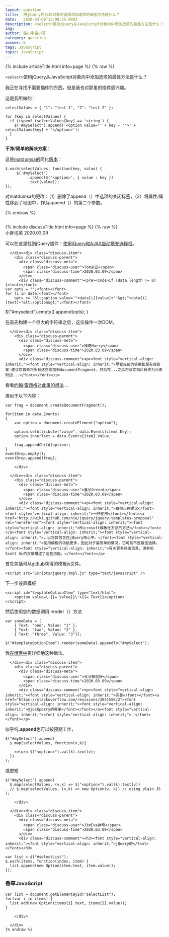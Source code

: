 ```yaml
---
layout: question
title:  用jQuery作为JS对象将选择添加选项的最佳方法是什么？
date:   2020-03-09T13:08:55.000Z
description: <select>使用jQuery从JavaScript对象向中添加选项的最佳方法是什么？我正在寻找不需要插件的东西，但是我也对那里的插件感兴趣。这...
img: 
author: 猿小宇宙小哥
category: question
answer: 6
tags: JavaScript
topic: JavaScript
---
```

<div class="article-root">
  <div class="article">
    {% include articleTitle.html info=page %}
    {% raw %}
    <div class="article-content"><p><font style="vertical-align: inherit;"></font><code>&lt;select&gt;</code><font style="vertical-align: inherit;"><font style="vertical-align: inherit;">使用jQuery从JavaScript对象</font><font style="vertical-align: inherit;">向中添加选项的最佳方法是什么</font><font style="vertical-align: inherit;">？</font></font></p>

<p><font style="vertical-align: inherit;"><font style="vertical-align: inherit;">我正在寻找不需要插件的东西，但是我也对那里的插件感兴趣。</font></font></p>

<p><font style="vertical-align: inherit;"><font style="vertical-align: inherit;">这是我所做的：</font></font></p>

<pre><code>selectValues = { "1": "test 1", "2": "test 2" };<font></font>
<font></font>
for (key in selectValues) {<font></font>
  if (typeof (selectValues[key] == 'string') {<font></font>
    $('#mySelect').append('&lt;option value="' + key + '"&gt;' + selectValues[key] + '&lt;/option&gt;');<font></font>
  }<font></font>
}<font></font>
</code></pre>

<p><strong><font style="vertical-align: inherit;"><font style="vertical-align: inherit;">干净/简单的解决方案：</font></font></strong></p>

<p><font style="vertical-align: inherit;"><font style="vertical-align: inherit;">这是</font></font><a href="https://stackoverflow.com/questions/170986/what-is-the-best-way-to-add-options-to-a-select-from-an-array-with-jquery/171007#171007"><font style="vertical-align: inherit;"><font style="vertical-align: inherit;">matdumsa的</font></font></a><font style="vertical-align: inherit;"><font style="vertical-align: inherit;">简化</font><a href="https://stackoverflow.com/questions/170986/what-is-the-best-way-to-add-options-to-a-select-from-an-array-with-jquery/171007#171007"><font style="vertical-align: inherit;">版本</font></a><font style="vertical-align: inherit;">：</font></font></p>

<pre><code>$.each(selectValues, function(key, value) {<font></font>
     $('#mySelect')<font></font>
          .append($('&lt;option&gt;', { value : key })<font></font>
          .text(value));<font></font>
});<font></font>
</code></pre>

<p><font style="vertical-align: inherit;"><font style="vertical-align: inherit;">对matdumsa的更改：（1）删除了append（）中选项的关闭标签，（2）将属性/属性移到了地图中，作为append（）的第二个参数。</font></font></p></div>
    {% endraw %}
  </div>
  <p style="height: 0;width:0;overflow: hidden;"> 第272篇《用jQuery作为JS对象将选择添加选项的最佳方法是什么？》来自Winter(https://github.com/aiyld/aiyld.github.io)的站点</p>
  <div class="discuss-wrapper">
    {% include discussTitle.html info=page %}
    {% raw %}
    <div class="discuss-item">
        <div class="discuss-parent">
          <div class="discuss-meta">
            <span class="discuss-user">小胖泡芙</span>
            <span class="discuss-time">2020.03.09</span>
          </div>
          <div class="discuss-comment"><p><font style="vertical-align: inherit;"><font style="vertical-align: inherit;">可以在这里找到jQuery插件：</font></font><a href="http://remysharp.com/2007/01/20/auto-populating-select-boxes-using-jquery-ajax/" rel="nofollow noreferrer"><font style="vertical-align: inherit;"><font style="vertical-align: inherit;">使用jQuery和AJAX自动填充选择框</font></font></a><font style="vertical-align: inherit;"><font style="vertical-align: inherit;">。</font></font></p></div>
        </div>
        
      </div><div class="discuss-item">
        <div class="discuss-parent">
          <div class="discuss-meta">
            <span class="discuss-user">Tom米亚</span>
            <span class="discuss-time">2020.03.09</span>
          </div>
          <div class="discuss-comment"><pre><code>if (data.length != 0) {<font></font>
    var opts = "";<font></font>
    for (i in data)<font></font>
        opts += "&lt;option value='"+data[i][value]+"'&gt;"+data[i][text]+"&lt;/option&gt;";<font></font>
<font></font>
    $("#myselect").empty().append(opts);<font></font>
}<font></font>
</code></pre>

<p><font style="vertical-align: inherit;"><font style="vertical-align: inherit;">在首先构建一个巨大的字符串之后，这仅操作一次DOM。</font></font></p></div>
        </div>
        
      </div><div class="discuss-item">
        <div class="discuss-parent">
          <div class="discuss-meta">
            <span class="discuss-user">神奇Harry</span>
            <span class="discuss-time">2020.03.09</span>
          </div>
          <div class="discuss-comment"><p><font style="vertical-align: inherit;"><font style="vertical-align: inherit;">尽管先前的答案都是有效答案-建议您首先将所有这些附加到documentFragmnet，然后在...之后将该文档片段作为元素附加...</font></font></p>

<p><font style="vertical-align: inherit;"><font style="vertical-align: inherit;">看看</font></font><a href="http://ejohn.org/blog/dom-documentfragments/" rel="nofollow noreferrer"><font style="vertical-align: inherit;"><font style="vertical-align: inherit;">约翰·雷西格对此事的想法</font></font></a><font style="vertical-align: inherit;"><font style="vertical-align: inherit;"> ...</font></font></p>

<p><font style="vertical-align: inherit;"><font style="vertical-align: inherit;">类似于以下内容：</font></font></p>

<pre><code>var frag = document.createDocumentFragment();<font></font>
<font></font>
for(item in data.Events)<font></font>
{<font></font>
    var option = document.createElement("option");<font></font>
<font></font>
    option.setAttribute("value", data.Events[item].Key);<font></font>
    option.innerText = data.Events[item].Value;<font></font>
<font></font>
    frag.appendChild(option);<font></font>
}<font></font>
eventDrop.empty();<font></font>
eventDrop.append(frag);<font></font>
</code></pre></div>
        </div>
        
      </div><div class="discuss-item">
        <div class="discuss-parent">
          <div class="discuss-meta">
            <span class="discuss-user">番长GreenL</span>
            <span class="discuss-time">2020.03.09</span>
          </div>
          <div class="discuss-comment"><p><font style="vertical-align: inherit;"><font style="vertical-align: inherit;">目前正在提议</font><font style="vertical-align: inherit;">一种使用</font></font><a href="http://wiki.github.com/nje/jquery/jquery-templates-proposal" rel="noreferrer"><font style="vertical-align: inherit;"><font style="vertical-align: inherit;">Microsoft模板化方法的方法</font></font></a><font style="vertical-align: inherit;"><font style="vertical-align: inherit;">，以将其包含在jQuery核心中。</font><font style="vertical-align: inherit;">使用模板的功能更多，因此对于最简单的情况，它可能不是最佳选择。</font><font style="vertical-align: inherit;">有关更多详细信息，请参见Scott Gu的文章概述了这些功能。</font></font></p>

<p><font style="vertical-align: inherit;"><font style="vertical-align: inherit;">首先包括可从</font></font><a href="http://github.com/jquery/jquery-tmpl" rel="noreferrer"><font style="vertical-align: inherit;"><font style="vertical-align: inherit;">github</font></font></a><font style="vertical-align: inherit;"><font style="vertical-align: inherit;">获得的模板js文件</font><font style="vertical-align: inherit;">。</font></font></p>

<pre><code>&lt;script src="Scripts/jquery.tmpl.js" type="text/javascript" /&gt;
</code></pre>

<p><font style="vertical-align: inherit;"><font style="vertical-align: inherit;">下一步设置模板</font></font></p>

<pre><code>&lt;script id="templateOptionItem" type="text/html"&gt;<font></font>
    &lt;option value=\'{{= Value}}\'&gt;{{= Text}}&lt;/option&gt;<font></font>
&lt;/script&gt;<font></font>
</code></pre>

<p><font style="vertical-align: inherit;"><font style="vertical-align: inherit;">然后使用您的数据调用.render（）方法</font></font></p>

<pre><code>var someData = [<font></font>
    { Text: "one", Value: "1" },<font></font>
    { Text: "two", Value: "2" },<font></font>
    { Text: "three", Value: "3"}];<font></font>
<font></font>
$("#templateOptionItem").render(someData).appendTo("#mySelect");<font></font>
</code></pre>

<p><font style="vertical-align: inherit;"><font style="vertical-align: inherit;">我</font></font><a href="http://blog.nick.josevski.com/2010/07/08/using-jquery-templates-to-appendto-an-option-on-a-select-list-via-render/" rel="noreferrer"><font style="vertical-align: inherit;"><font style="vertical-align: inherit;">在博客中</font></font></a><font style="vertical-align: inherit;"><font style="vertical-align: inherit;">更详细地这种做法。</font></font></p></div>
        </div>
        
      </div><div class="discuss-item">
        <div class="discuss-parent">
          <div class="discuss-meta">
            <span class="discuss-user">三分糖就好</span>
            <span class="discuss-time">2020.03.09</span>
          </div>
          <div class="discuss-comment"><p><font style="vertical-align: inherit;"><font style="vertical-align: inherit;">完善</font></font><a href="https://stackoverflow.com/revisions/3841556/2"><font style="vertical-align: inherit;"><font style="vertical-align: inherit;">@joshperry的答案</font></font></a><font style="vertical-align: inherit;"><font style="vertical-align: inherit;">：</font></font></p>

<p><font style="vertical-align: inherit;"><font style="vertical-align: inherit;">似乎纯</font></font><strong><font style="vertical-align: inherit;"><font style="vertical-align: inherit;">.append</font></font></strong><font style="vertical-align: inherit;"><font style="vertical-align: inherit;">也可以按预期工作，</font></font></p>

<pre><code>$("#mySelect").append(<font></font>
  $.map(selectValues, function(v,k){<font></font>
<font></font>
    return $("&lt;option&gt;").val(k).text(v);<font></font>
  })<font></font>
);<font></font>
</code></pre>

<p><font style="vertical-align: inherit;"><font style="vertical-align: inherit;">或更短</font></font></p>

<pre><code>$("#mySelect").append(<font></font>
  $.map(selectValues, (v,k) =&gt; $("&lt;option&gt;").val(k).text(v))<font></font>
  // $.map(selectValues, (v,k) =&gt; new Option(v, k)) // using plain JS<font></font>
);<font></font>
</code></pre></div>
        </div>
        
      </div><div class="discuss-item">
        <div class="discuss-parent">
          <div class="discuss-meta">
            <span class="discuss-user">JimEva神奇</span>
            <span class="discuss-time">2020.03.09</span>
          </div>
          <div class="discuss-comment"><h3><font style="vertical-align: inherit;"><font style="vertical-align: inherit;">jQuery的</font></font></h3>

<pre><code>var list = $("#selectList");<font></font>
$.each(items, function(index, item) {<font></font>
  list.append(new Option(item.text, item.value));<font></font>
});<font></font>
</code></pre>

<h3><font style="vertical-align: inherit;"><font style="vertical-align: inherit;">香草JavaScript</font></font></h3>

<pre><code>var list = document.getElementById("selectList");<font></font>
for(var i in items) {<font></font>
  list.add(new Option(items[i].text, items[i].value));<font></font>
}<font></font>
</code></pre></div>
        </div>
        
      </div>
    {% endraw %}
  </div>
<div>
